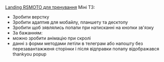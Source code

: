 <a href="#">Landing RSMOTO для тренування</a>
Міні ТЗ:
<ul>
  <li>Зробити верстку</li>
  <li>Зробити адаптив для мобайлу, планшету та десктопу</li>
  <li>Зробити щоб зявлялись попапи при натисканні на кнопки зв'язку </li>
  <li>За бажанням:</li>
  <li> можно зробити анімацію при скролі</li>
  <li> данні з форми методами летіли в телеграм або напошту без перезавантажженя сторінки і після відправки попапу відображався thankyou popup</li>
</ul>
